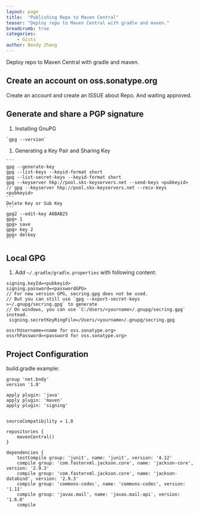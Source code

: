 ```yaml
---
layout: page
title:  "Publishing Repo to Maven Central"
teaser: "Deploy repo to Maven Central with gradle and maven."
breadcrumb: true
categories:
    - Gists
author: Bendy Zhang
---
```


Deploy repo to Maven Central with gradle and maven.

## Create an account on oss.sonatype.org
  
  Create an account and create an ISSUE about Repo. And waiting approved.

## Generate and share a PGP signature

  1. Installing GnuPG 
  
    `gpg --version`
    
  1. Generating a Key Pair and Sharing Key
  
    ```
    gpg --generate-key
    gpg --list-keys --keyid-format short
    gpg --list-secret-keys --keyid-format short
    gpg --keyserver hkp://pool.sks-keyservers.net --send-keys <pubkeyid>
    // gpg --keyserver hkp://pool.sks-keyservers.net --recv-keys <pubkeyid>
    ```
    Delete Key or Sub Key
    ```
    gpg2 --edit-key A6BAB25
    gpg> 1 
    gpg> save
    gpg> key 2
    gpg> delkey
    ```

## Local GPG

  1. Add `~/.gradle/gradle.properties` with following content:
  
  ```
  signing.keyId=<pubkeyid>
  signing.password=<passwordGPG>
  // For new version GPG, secring.gpg does not be used.
  // But you can still use `gpg --export-secret-keys >~/.gnupg/secring.gpg` to generate
  // On windows, you can use `C:/Users/<yourname>/.gnupg/secring.gpg` instead.
  signing.secretKeyRingFile=/Users/<yourname>/.gnupg/secring.gpg 
  
  ossrhUsername=<name for oss.sonatype.org>
  ossrhPassword=<password for oss.sonatype.org>
  ```
  
## Project Configuration

  build.gradle example:
  ```
  group 'net.bndy'
  version '1.0'

  apply plugin: 'java'
  apply plugin: 'maven'
  apply plugin: 'signing'


  sourceCompatibility = 1.8

  repositories {
      mavenCentral()
  }

  dependencies {
      testCompile group: 'junit', name: 'junit', version: '4.12'
      compile group: 'com.fasterxml.jackson.core', name: 'jackson-core', version: '2.9.3'
      compile group: 'com.fasterxml.jackson.core', name: 'jackson-databind', version: '2.9.3'
      compile group: 'commons-codec', name: 'commons-codec', version: '1.11'
      compile group: 'javax.mail', name: 'javax.mail-api', version: '1.6.0'
      compile 

